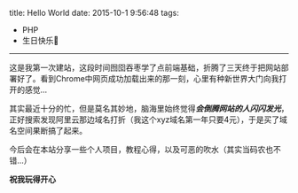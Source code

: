 title: Hello World
date: 2015-10-1 9:56:48
tags:
- PHP
- 生日快乐🎂
---

这是我第一次建站，这段时间囫囵吞枣学了点前端基础，折腾了三天终于把网站部署好了。看到Chrome中网页成功加载出来的那一刻，心里有种新世界大门向我打开的感觉...

其实最近十分的忙，但是莫名其妙地，脑海里始终觉得***会倒腾网站的人闪闪发光***，正好搜索发现阿里云那边域名打折（我这个xyz域名第一年只要4元），于是买了域名空间果断搞了起来。

今后会在本站分享一些个人项目，教程心得，以及可恶的吹水（其实当码农也不错...）

**祝我玩得开心**

